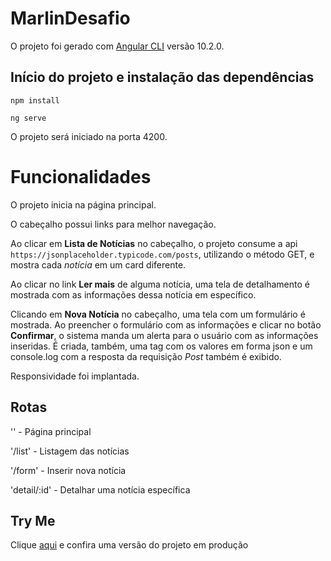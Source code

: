# MarlinDesafio

O projeto foi gerado com [Angular CLI](https://github.com/angular/angular-cli) versão 10.2.0.

## Início do projeto e instalação das dependências

`npm install`

`ng serve`

O projeto será iniciado na porta 4200.

# Funcionalidades

O projeto inicia na página principal.

O cabeçalho possui links para melhor navegação.

Ao clicar em **Lista de Notícias** no cabeçalho, o projeto consume a api `https://jsonplaceholder.typicode.com/posts`, utilizando o método GET, e mostra cada _notícia_ em um card diferente.

Ao clicar no link **Ler mais** de alguma notícia, uma tela de detalhamento é mostrada com as informações dessa notícia em específico.

Clicando em **Nova Notícia** no cabeçalho, uma tela com um formulário é mostrada. Ao preencher o formulário com as informações e clicar no botão **Confirmar**, o sistema manda um alerta para o usuário com as informações inseridas. É criada, também, uma tag com os valores em forma json e um console.log com a resposta da requisição *Post* também é exibido.

Responsividade foi implantada.

## Rotas

'' - Página principal

'/list' - Listagem das notícias

'/form' - Inserir nova notícia

'detail/:id' - Detalhar uma notícia específica

## Try Me

Clique [aqui](https://desafio-marlin.vercel.app/) e confira uma versão do projeto em produção
